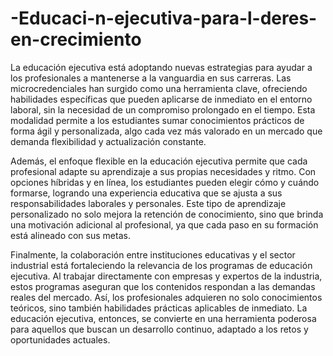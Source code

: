 # -Educaci-n-ejecutiva-para-l-deres-en-crecimiento
La educación ejecutiva está adoptando nuevas estrategias para ayudar a los profesionales a mantenerse a la vanguardia en sus carreras. Las microcredenciales han surgido como una herramienta clave, ofreciendo habilidades específicas que pueden aplicarse de inmediato en el entorno laboral, sin la necesidad de un compromiso prolongado en el tiempo. Esta modalidad permite a los estudiantes sumar conocimientos prácticos de forma ágil y personalizada, algo cada vez más valorado en un mercado que demanda flexibilidad y actualización constante.

Además, el enfoque flexible en la educación ejecutiva permite que cada profesional adapte su aprendizaje a sus propias necesidades y ritmo. Con opciones híbridas y en línea, los estudiantes pueden elegir cómo y cuándo formarse, logrando una experiencia educativa que se ajusta a sus responsabilidades laborales y personales. Este tipo de aprendizaje personalizado no solo mejora la retención de conocimiento, sino que brinda una motivación adicional al profesional, ya que cada paso en su formación está alineado con sus metas.

Finalmente, la colaboración entre instituciones educativas y el sector industrial está fortaleciendo la relevancia de los programas de educación ejecutiva. Al trabajar directamente con empresas y expertos de la industria, estos programas aseguran que los contenidos respondan a las demandas reales del mercado. Así, los profesionales adquieren no solo conocimientos teóricos, sino también habilidades prácticas aplicables de inmediato. La educación ejecutiva, entonces, se convierte en una herramienta poderosa para aquellos que buscan un desarrollo continuo, adaptado a los retos y oportunidades actuales.
